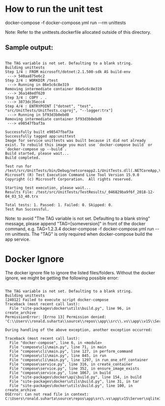 # How to run the unit test

docker-compose -f docker-compose.yml run --rm unittests

Note: Refer to the unittests.dockerfile allocated outside of this directory.

## Sample output:

```console

The TAG variable is not set. Defaulting to a blank string.
Building unittests
Step 1/4 : FROM microsoft/dotnet:2.1.500-sdk AS build-env
 ---> 540aa875e6c2
Step 2/4 : WORKDIR /test
 ---> Running in 86e5c6c8e319
Removing intermediate container 86e5c6c8e319
 ---> 36a148edf620
Step 3/4 : COPY . .
 ---> 3873dc35ecc4
Step 4/4 : ENTRYPOINT ["dotnet", "test", "src/UnitTests/UnitTests.csproj", "--logger:trx"]
 ---> Running in 5f93d3b0ebd0
Removing intermediate container 5f93d3b0ebd0
 ---> e98547fbaf3a

Successfully built e98547fbaf3a
Successfully tagged app:unittest
Image for service unittests was built because it did not already exist. To rebuild this image you must use `docker-compose build` or `docker-compose up --build`.
Build started, please wait...
Build completed.

Test run for /test/src/UnitTests/bin/Debug/netcoreapp2.1/UnitTests.dll(.NETCoreApp,Version=v2.1)
Microsoft (R) Test Execution Command Line Tool Version 15.9.0
Copyright (c) Microsoft Corporation.  All rights reserved.

Starting test execution, please wait...
Results File: /test/src/UnitTests/TestResults/_046829ba9f6f_2018-12-04_03_53_40.trx

Total tests: 1. Passed: 1. Failed: 0. Skipped: 0.
Test Run Successful.

```

Note: to avoid "The TAG variable is not set. Defaulting to a blank string" message, please append "TAG=[someversion]" in front of the docker command, e.g. TAG=1.2.3.4 docker-compose -f docker-compose.yml run --rm unittests.
The "TAG" is only required when docker-compose build the app service.

# Docker Ignore

The docker ignore file to ignore the listed files/folders.  Without the docker ignore, we might be getting the following possible error:

```console

The TAG variable is not set. Defaulting to a blank string.
Building unittests
[24012] Failed to execute script docker-compose
Traceback (most recent call last):
  File "site-packages\docker\utils\build.py", line 96, in create_archive
PermissionError: [Errno 13] Permission denied: 'C:\\Users\\ronald.suharta\\source\\repos\\app\\src\\.vs\\app\\v15\\Server\\sqlite3\\db.lock'

During handling of the above exception, another exception occurred:

Traceback (most recent call last):
  File "docker-compose", line 6, in <module>
  File "compose\cli\main.py", line 71, in main
  File "compose\cli\main.py", line 127, in perform_command
  File "compose\cli\main.py", line 845, in run
  File "compose\cli\main.py", line 1297, in run_one_off_container
  File "compose\service.py", line 316, in create_container
  File "compose\service.py", line 352, in ensure_image_exists
  File "compose\service.py", line 1067, in build
  File "site-packages\docker\api\build.py", line 154, in build
  File "site-packages\docker\utils\build.py", line 31, in tar
  File "site-packages\docker\utils\build.py", line 100, in create_archive
OSError: Can not read file in context: C:\Users\ronald.suharta\source\repos\app\src\.vs\app\v15\Server\sqlite3\db.lock

```
